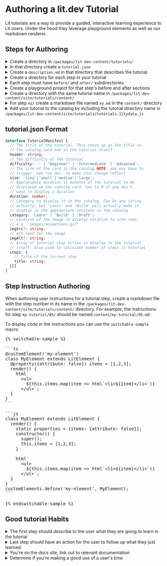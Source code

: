 # Authoring a lit.dev Tutorial

Lit tutorials are a way to provide a guided, interactive learning experience to Lit users. Under the hood they leverage playground elements as well as our markdown renderer.

## Steps for Authoring

<details>
  <summary>Create a directory in <code>/packages/lit-dev-content/tutorials/</code></summary>

* This directory name is also going to be a part of the URL e.g. `https://lit.dev/tutorials/tutorial-name`
</details>

<details>
  <summary>In that directory create a <code>tutorial.json</code></summary>

* See format in following section.
</details>

<details>
  <summary>Create a <code>description.md</code> in that directory that describes the tutorial</summary>

* This will show up in the card catalog
* This file can be empty, but must exist
</details>

<details>
  <summary>Create a directory for each step in your tutorial</summary>

* Directory names must start from `00/` and increase numerically as a 2 digit number e.g. `01/` will follow `00/`
</details>

<details>
  <summary>Each step must have <code>before/</code> and <code>after/</code> subdirectories</summary>

* `before/` holds the playground project for what is first presented to the user
* `after/` holds the playground project for when the user clicks the `solve` button.
</details>

<details>
  <summary>Create a playground project for that step's before and after sections</summary>

* See [playground-elements](https://github.com/google/playground-elements#option-2-json-configuration) docs for playground project authoring.
</details>

<details>
  <summary>Create a directory with the same tutorial name in <code>/packages/lit-dev-content/site/tutorials/content/</code></summary>

* This will hold the step instructions markdown files.
</details>

<details>
  <summary>For step <code>xy/</code> create a markdown file named <code>xy.md</code> in the <code>content/</code> directory</summary>

* These are the instructinos for each step. See the Step Instruction Authoring section for more info.
</details>

<details>
  <summary>Add your tutorial to the catalog by including the tutorial directory name in <code>/packages/lit-dev-content/site/tutorials/tutorials.11tydata.js</code></summary>

* For example, if you want to add the tutorial directory `tutorial-name` to the catalog, invoke the `loadTutorialData` function. e.g.

```js
const tutorials = await Promise.all([
  ...
  loadTutorialData('tutorial-name'),
  ...
]);
```
</details>

## tutorial.json Format

```ts
interface TutorialManifest {
  // The title of the tutorial. This shows up as the title in
  // the catalog card and in the tutorial itself
  header: string;
  // The difficulty of the tutorial
  difficulty: '' | 'Beginner' | 'Intermediate' | 'Advanced';
  // The size of the card in the catalog NOTE: you may have to
  // trigger `npm run dev` to make this change reflect
  size: 'tiny'|'small'|'medium'|'large';
  // Approximate duration in minutes of the tutorial to be
  // displayed on the catalog card. Set to 0 if you don't
  // want to display a duration
  duration: number;
  // Category to display it in the catalog. Can be any string
  // actually, but 'Learn' and 'Build' will actually make it
  // display in the appropriate sections in the catalog
  category: 'Learn' | 'Build' | 'Draft';
  // Location of the image to display relative to site root.
  // e.g. "images/animations.gif"
  imgSrc?: string;
  // Alt text for the image
  imgAlt?: string;
  // Array of tutorial step titles to display in the tutorial
  // itself. Also used to calculate number of steps in tutorial
  steps: {
    // Title of the current step
    title: string;
  }[]
}
```

## Step Instruction Authoring

When authoring user instructions for a tutorial step, create a markdown file with the step number in its name in the `/packages/lit-dev-content/site/tutorials/content/` directory. For example, the instructions for step `my-tutorial/05/` should be named `content/my-tutorial/05.md`.

To display code in the instructions you can use the `switchable-sample` macro

<pre>
{% switchable-sample %}

```ts
@customElement('my-element')
class MyElement extends LitElement {
  @property({attribute: false}) items = [1,2,3];
  render() {
    html`
      &lt;ul>
        ${this.items.map(item => html`&lt;li>${item}&lt;/li>`)}
      &lt;/ul>`;
  }
}
```

```js
class MyElement extends LitElement {
  render() {
    static properties = {items: {attribute: false}};
    constructor() {
      super();
      this.items = [1,2,3];
    }

    html`
      &lt;ul>
        ${this.items.map(item => html`&lt;li>${item}&lt;/li>`)}
      &lt;/ul>`;
  }
}
customElements.define('my-element', MyElement);
```

{% endswitchable-sample %}
</pre>

## Good tutorial Habits

<details>
  <summary>The first step should describe to the user what they are going to learn in the tutorial</summary>

* Code can be an empty `index.html` or a quick view at the final product.
</details>

<details>
  <summary>Last step should have an action for the user to follow up what they just learned</summary>

* links to other tutorials
* links to next section of docs
</details>

<details>
  <summary>You're on the docs site, link out to relevant documentation</summary>

* Teach the user how to empower themselves if they get stuck!
</details>

<details>
  <summary>Determine if you're making a good use of a user's time</summary>

* Take the tutorial yourself
* Time each step
* Add about 30 seconds to a minute to you time for the final time approximation.
* After you've added it all up, look at the total time and ask yourself if a user would like to go through that time commitment for what they learn
* Cut extraneous content
</details>
